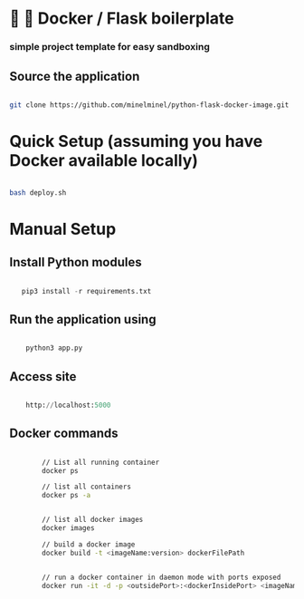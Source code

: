 # :whale: :potable_water: Docker / Flask boilerplate
### simple project template for easy sandboxing


## Source the application
```bash

git clone https://github.com/minelminel/python-flask-docker-image.git

```

# Quick Setup (assuming you have Docker available locally)
```bash

bash deploy.sh

```


# Manual Setup

## Install Python modules

```python

   pip3 install -r requirements.txt

```


## Run the application using

```python

    python3 app.py

```


## Access site

```python

    http://localhost:5000

```

## Docker commands

```bash

        // List all running container
        docker ps

        // list all containers
        docker ps -a


        // list all docker images
        docker images

        // build a docker image
        docker build -t <imageName:version> dockerFilePath


        // run a docker container in daemon mode with ports exposed
        docker run -it -d -p <outsidePort>:<dockerInsidePort> <imageName:version>




```
